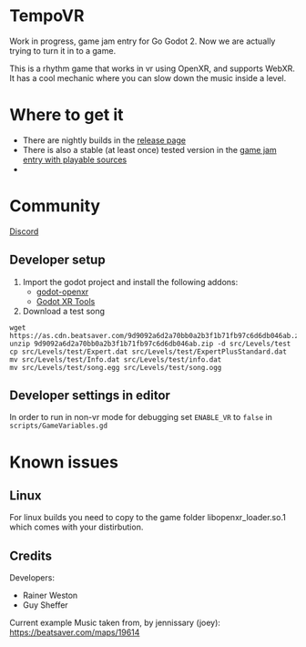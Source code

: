 # TempoVR

Work in progress, game jam entry for Go Godot 2. Now we are actually trying to turn it in to a game.

This is a rhythm game that works in vr using OpenXR, and supports WebXR.
It has a cool mechanic where you can slow down the music inside a level.


# Where to get it
* There are nightly builds in the [release page](https://github.com/guysoft/EnergySource/releases)
* There is also a stable (at least once) tested version in the [game jam entry with playable sources](https://guysoft.itch.io/tempovr)
* 
# Community
[Discord](https://discord.gg/xkbAszgKcd)

## Developer setup
1. Import the godot project and install the following addons:
    * [godot-openxr](https://godotengine.org/asset-library/asset/986)
    * [Godot XR Tools](https://godotengine.org/asset-library/asset/214)
2. Download a test song
```
wget https://as.cdn.beatsaver.com/9d9092a6d2a70bb0a2b3f1b71fb97c6d6db046ab.zip
unzip 9d9092a6d2a70bb0a2b3f1b71fb97c6d6db046ab.zip -d src/Levels/test
cp src/Levels/test/Expert.dat src/Levels/test/ExpertPlusStandard.dat
mv src/Levels/test/Info.dat src/Levels/test/info.dat
mv src/Levels/test/song.egg src/Levels/test/song.ogg
````
## Developer settings in editor
In order to run in non-vr mode for debugging set ``ENABLE_VR`` to ``false`` in ``scripts/GameVariables.gd``


# Known issues

## Linux
For linux builds you need to copy to the game folder libopenxr_loader.so.1 which comes with your distirbution. 

## Credits
Developers:
* Rainer Weston
* Guy Sheffer

Current example Music taken from, by jennissary (joey): https://beatsaver.com/maps/19614
